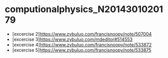 # computionalphysics_N2014301020179

 - [excercise 2]https://www.zybuluo.com/francisnoopy/note/507004
 - [excercise 3]https://www.zybuluo.com/mdeditor#514553
 - [excercise 4]https://www.zybuluo.com/francisnoopy/note/533872
 - [excercise 5]https://www.zybuluo.com/francisnoopy/note/533875
